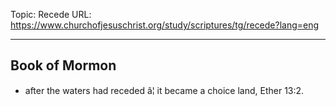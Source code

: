 Topic: Recede
URL: https://www.churchofjesuschrist.org/study/scriptures/tg/recede?lang=eng

---

## Book of Mormon

- after the waters had receded â¦ it became a choice land, Ether 13:2.

